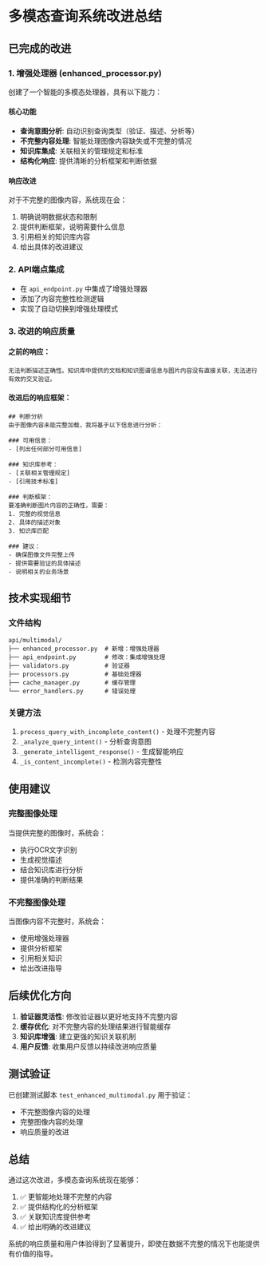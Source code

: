 # 多模态查询系统改进总结

## 已完成的改进

### 1. 增强处理器 (enhanced_processor.py)
创建了一个智能的多模态处理器，具有以下能力：

#### 核心功能
- **查询意图分析**: 自动识别查询类型（验证、描述、分析等）
- **不完整内容处理**: 智能处理图像内容缺失或不完整的情况
- **知识库集成**: 关联相关的管理规定和标准
- **结构化响应**: 提供清晰的分析框架和判断依据

#### 响应改进
对于不完整的图像内容，系统现在会：
1. 明确说明数据状态和限制
2. 提供判断框架，说明需要什么信息
3. 引用相关的知识库内容
4. 给出具体的改进建议

### 2. API端点集成
- 在 `api_endpoint.py` 中集成了增强处理器
- 添加了内容完整性检测逻辑
- 实现了自动切换到增强处理模式

### 3. 改进的响应质量

#### 之前的响应：
```
无法判断描述正确性。知识库中提供的文档和知识图谱信息与图片内容没有直接关联，无法进行有效的交叉验证。
```

#### 改进后的响应框架：
```
## 判断分析
由于图像内容未能完整加载，我将基于以下信息进行分析：

### 可用信息：
- [列出任何部分可用信息]

### 知识库参考：
- [关联相关管理规定]
- [引用技术标准]

### 判断框架：
要准确判断图片内容的正确性，需要：
1. 完整的视觉信息
2. 具体的描述对象
3. 知识库匹配

### 建议：
- 确保图像文件完整上传
- 提供需要验证的具体描述
- 说明相关的业务场景
```

## 技术实现细节

### 文件结构
```
api/multimodal/
├── enhanced_processor.py  # 新增：增强处理器
├── api_endpoint.py        # 修改：集成增强处理
├── validators.py          # 验证器
├── processors.py          # 基础处理器
├── cache_manager.py       # 缓存管理
└── error_handlers.py      # 错误处理
```

### 关键方法
1. `process_query_with_incomplete_content()` - 处理不完整内容
2. `_analyze_query_intent()` - 分析查询意图
3. `_generate_intelligent_response()` - 生成智能响应
4. `_is_content_incomplete()` - 检测内容完整性

## 使用建议

### 完整图像处理
当提供完整的图像时，系统会：
- 执行OCR文字识别
- 生成视觉描述
- 结合知识库进行分析
- 提供准确的判断结果

### 不完整图像处理
当图像内容不完整时，系统会：
- 使用增强处理器
- 提供分析框架
- 引用相关知识
- 给出改进指导

## 后续优化方向

1. **验证器灵活性**: 修改验证器以更好地支持不完整内容
2. **缓存优化**: 对不完整内容的处理结果进行智能缓存
3. **知识库增强**: 建立更强的知识关联机制
4. **用户反馈**: 收集用户反馈以持续改进响应质量

## 测试验证

已创建测试脚本 `test_enhanced_multimodal.py` 用于验证：
- 不完整图像内容的处理
- 完整图像内容的处理
- 响应质量的改进

## 总结

通过这次改进，多模态查询系统现在能够：
1. ✅ 更智能地处理不完整的内容
2. ✅ 提供结构化的分析框架
3. ✅ 关联知识库提供参考
4. ✅ 给出明确的改进建议

系统的响应质量和用户体验得到了显著提升，即使在数据不完整的情况下也能提供有价值的指导。